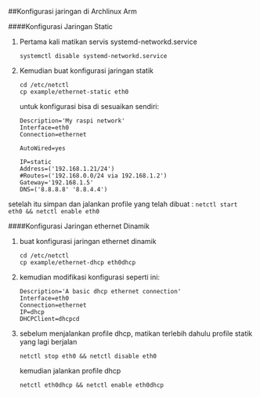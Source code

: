##Konfigurasi jaringan di Archlinux Arm 

####Konfigurasi Jaringan Static
1.	Pertama kali matikan servis systemd-networkd.service
	```
	systemctl disable systemd-networkd.service
	```
2.	Kemudian buat konfigurasi jaringan statik
	```
	cd /etc/netctl
	cp example/ethernet-static eth0
	```
	untuk konfigurasi bisa di sesuaikan sendiri:
	```
	Description='My raspi network'
	Interface=eth0
	Connection=ethernet

	AutoWired=yes
	
	IP=static
	Address=('192.168.1.21/24')
	#Routes=('192.168.0.0/24 via 192.168.1.2')
	Gateway='192.168.1.5'
	DNS=('8.8.8.8' '8.8.4.4')
	```
setelah itu simpan dan jalankan profile yang telah dibuat :
	```
	netctl start eth0 && netctl enable eth0
	```

####Konfigurasi Jaringan ethernet Dinamik
1.	buat konfigurasi jaringan ethernet dinamik
	```
	cd /etc/netctl
	cp example/ethernet-dhcp eth0dhcp
	```
2.	kemudian modifikasi konfigurasi seperti ini:
	```
	Description='A basic dhcp ethernet connection'
	Interface=eth0
	Connection=ethernet
	IP=dhcp
	DHCPClient=dhcpcd
	```
3.	sebelum menjalankan profile dhcp, matikan terlebih dahulu profile statik yang lagi berjalan
	```
	netctl stop eth0 && netctl disable eth0
	```
	kemudian jalankan profile dhcp
	```
	netctl eth0dhcp && netctl enable eth0dhcp
	```
